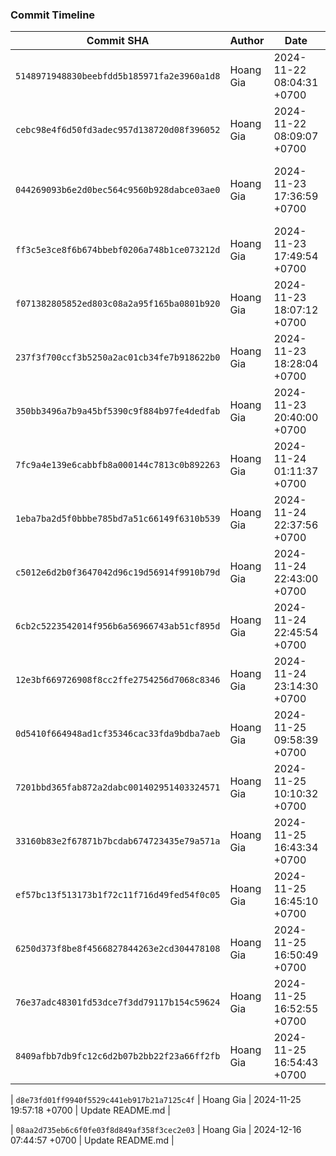 ### Commit Timeline

| Commit SHA | Author | Date | Message |
|------------|--------|------|---------|
| `5148971948830beebfdd5b185971fa2e3960a1d8` | Hoang Gia | 2024-11-22 08:04:31 +0700 | Update for Language changed |
| `cebc98e4f6d50fd3adec957d138720d08f396052` | Hoang Gia | 2024-11-22 08:09:07 +0700 | Update TIMELINE.md |
| `044269093b6e2d0bec564c9560b928dabce03ae0` | Hoang Gia | 2024-11-23 17:36:59 +0700 | Update & fix timeout error for 'Dynamic Content Scraping' |
| `ff3c5e3ce8f6b674bbebf0206a748b1ce073212d` | Hoang Gia | 2024-11-23 17:49:54 +0700 | Update TIMELINE.md |
| `f071382805852ed803c08a2a95f165ba0801b920` | Hoang Gia | 2024-11-23 18:07:12 +0700 | Update README.md |
| `237f3f700ccf3b5250a2ac01cb34fe7b918622b0` | Hoang Gia | 2024-11-23 18:28:04 +0700 | Update README.md |
| `350bb3496a7b9a45bf5390c9f884b97fe4dedfab` | Hoang Gia | 2024-11-23 20:40:00 +0700 | Update README.md |
| `7fc9a4e139e6cabbfb8a000144c7813c0b892263` | Hoang Gia | 2024-11-24 01:11:37 +0700 | Update README.md |
| `1eba7ba2d5f0bbbe785bd7a51c66149f6310b539` | Hoang Gia | 2024-11-24 22:37:56 +0700 | Update README.md |
| `c5012e6d2b0f3647042d96c19d56914f9910b79d` | Hoang Gia | 2024-11-24 22:43:00 +0700 | Update README.md |
| `6cb2c5223542014f956b6a56966743ab51cf895d` | Hoang Gia | 2024-11-24 22:45:54 +0700 | Update README.md |
| `12e3bf669726908f8cc2ffe2754256d7068c8346` | Hoang Gia | 2024-11-24 23:14:30 +0700 | Update README.md |
| `0d5410f664948ad1cf35346cac33fda9bdba7aeb` | Hoang Gia | 2024-11-25 09:58:39 +0700 | Update README.md |
| `7201bbd365fab872a2dabc001402951403324571` | Hoang Gia | 2024-11-25 10:10:32 +0700 | Update README.md |
| `33160b83e2f67871b7bcdab674723435e79a571a` | Hoang Gia | 2024-11-25 16:43:34 +0700 | Update README.md |
| `ef57bc13f513173b1f72c11f716d49fed54f0c05` | Hoang Gia | 2024-11-25 16:45:10 +0700 | Update TIMELINE.md |
| `6250d373f8be8f4566827844263e2cd304478108` | Hoang Gia | 2024-11-25 16:50:49 +0700 | Update update-timeline.yml |
| `76e37adc48301fd53dce7f3dd79117b154c59624` | Hoang Gia | 2024-11-25 16:52:55 +0700 | Update TIMELINE.md |\n
| `8409afbb7db9fc12c6d2b07b2bb22f23a66ff2fb` | Hoang Gia | 2024-11-25 16:54:43 +0700 | Update update-timeline.yml |

| `d8e73fd01ff9940f5529c441eb917b21a7125c4f` | Hoang Gia | 2024-11-25 19:57:18 +0700 | Update README.md |

| `08aa2d735eb6c6f0fe03f8d849af358f3cec2e03` | Hoang Gia | 2024-12-16 07:44:57 +0700 | Update README.md |

